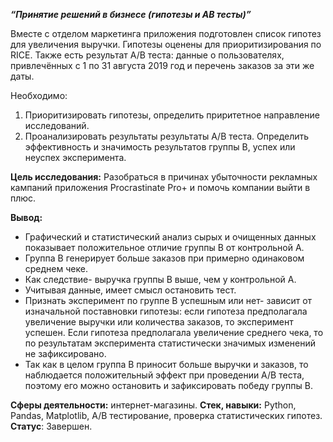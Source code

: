***“Принятие решений в бизнесе (гипотезы и АВ тесты)”***

Вместе с отделом маркетинга  приложения  подготовлен список гипотез для увеличения выручки. Гипотезы оценены для приоритизирования по RICE.  Также есть результат А/В теста: данные  о пользователях, привлечённых с 1  по 31 августа  2019 год и перечень заказов за эти же даты.

Необходимо:
1. Приоритизировать гипотезы, определить приритетное направление исследований.
2. Проанализировать результаты результаты А/В теста. Определить эффективность и значимость результатов группы В, успех или неуспех эксперимента.


**Цель исследования:** 
 Разобраться в причинах убыточности рекламных кампаний  приложения  Procrastinate Pro+  и помочь компании выйти в плюс.   


**Вывод:**
- Графический и статистический анализ сырых и очищенных данных показывает положительное отличие группы В от контрольной А.
- Группа В генерирует больше заказов при примерно одинаковом среднем чеке.
- Как следствие- выручка группы В выше, чем у контрольной А.
- Учитывая данные, имеет смысл остановить тест.
- Признать эксперимент по группе В успешным или нет- зависит от изначальной поставновки гипотезы: если гипотеза предполагала увеличение выручки или количества заказов, то эксперимент успешен. Если гипотеза предполагала увеличение среднего чека, то по результатам эксперимента статистически значимых изменений не зафиксировано.
- Так как в целом группа В приносит больше выручки и заказов, то наблюдается положительный эффект при проведении А/В теста, поэтому его можно остановить и зафиксировать победу группы В.

**Сферы деятельности:**  интернет-магазины.
**Стек, навыки:**   Python, Pandas, Matplotlib, А/В тестирование,  проверка статистических гипотез.
**Статус**: Завершен.
 


